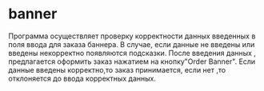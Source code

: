 # banner
Программа осуществляет проверку корректности данных введенных в поля ввода для заказа баннера.
В случае, если данные не введены или введены некорректно появляются подсказки.
После введения данных , предлагается оформить заказ нажатием на кнопку"Order Banner". 
Если данные введены корректно,то заказ принимается, если нет ,то 
отклоняется до ввода корректных данных. 
